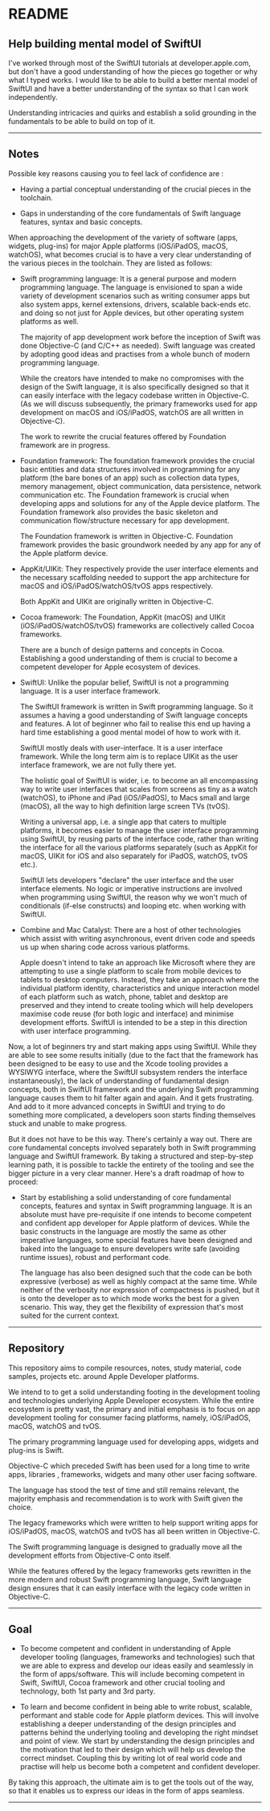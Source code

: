 # README

## Help building mental model of SwiftUI

I've worked through most of the SwiftUI tutorials at developer.apple.com, but don't have a good understanding of how the pieces go together or why what I typed works. I would like to be able to build a better mental model of SwiftUI and have a better understanding of the syntax so that I can work independently.

Understanding intricacies and quirks and establish a solid grounding in the fundamentals to be able to build on top of it.

---

## Notes

Possible key reasons causing you to feel lack of confidence are :

-   Having a partial conceptual understanding of the crucial pieces in the toolchain.

-   Gaps in understanding of the core fundamentals of Swift language features, syntax and basic concepts.

When approaching the development of the variety of software (apps, widgets, plug-ins) for major Apple platforms (iOS/iPadOS, macOS, watchOS), what becomes crucial is to have a very clear understanding of the various pieces in the toolchain. They are listed as follows:

-   Swift programming language: It is a general purpose and modern programming language. The language is envisioned to span a wide variety of development scenarios such as writing consumer apps but also system apps, kernel extensions, drivers, scalable back-ends etc. and doing so not just for Apple devices, but other operating system platforms as well.

    The majority of app development work before the inception of Swift was done Objective-C (and C/C++ as needed). Swift language was created by adopting good ideas and practises from a whole bunch of modern programming language.

    While the creators have intended to make no compromises with the design of the Swift language, it is also specifically designed so that it can easily interface with the legacy codebase written in Objective-C. (As we will discuss subsequently, the primary frameworks used for app development on macOS and iOS/iPadOS, watchOS are all written in Objective-C).

    The work to rewrite the crucial features offered by Foundation framework are in progress.

-   Foundation framework: The foundation framework provides the crucial basic entities and data structures involved in programming for any platform (the bare bones of an app) such as collection data types, memory management, object communication, data persistence, network communication etc. The Foundation framework is crucial when developing apps and solutions for any of the Apple device platform. The Foundation framework also provides the basic skeleton and communication flow/structure necessary for app development.

    The Foundation framework is written in Objective-C. Foundation framework provides the basic groundwork needed by any app for any of the Apple platform device.

-   AppKit/UIKit: They respectively provide the user interface elements and the necessary scaffolding needed to support the app architecture for macOS and iOS/iPadOS/watchOS/tvOS apps respectively.

    Both AppKit and UIKit are originally written in Objective-C.

-   Cocoa framework: The Foundation, AppKit (macOS) and UIKit (iOS/iPadOS/watchOS/tvOS) frameworks are collectively called Cocoa frameworks.

    There are a bunch of design patterns and concepts in Cocoa. Establishing a good understanding of them is crucial to become a competent developer for Apple ecosystem of devices.

-   SwiftUI: Unlike the popular belief, SwiftUI is not a programming language. It is a user interface framework.

    The SwiftUI framework is written in Swift programming language. So it assumes a having a good understanding of Swift language concepts and features. A lot of beginner who fail to realise this end up having a hard time establishing a good mental model of how to work with it.

    SwiftUI mostly deals with user-interface. It is a user interface framework. While the long term aim is to replace UIKit as the user interface framework, we are not fully there yet.

    The holistic goal of SwiftUI is wider, i.e. to become an all encompassing way to write user interfaces that scales from screens as tiny as a watch (watchOS), to iPhone and iPad (iOS/iPadOS), to Macs small and large (macOS), all the way to high definition large screen TVs (tvOS).

    Writing a universal app, i.e. a single app that caters to multiple platforms, it becomes easier to manage the user interface programming using SwiftUI, by reusing parts of the interface code, rather than writing the interface for all the various platforms separately (such as AppKit for macOS, UIKit for iOS and also separately for iPadOS, watchOS, tvOS etc.).

    SwiftUI lets developers "declare" the user interface and the user interface elements. No logic or imperative instructions are involved when programming using SwiftUI, the reason why we won't much of conditionals (if-else constructs) and looping etc. when working with SwiftUI.

-   Combine and Mac Catalyst: There are a host of other technologies which assist with writing asynchronous, event driven code and speeds us up when sharing code across various platforms.

    Apple doesn't intend to take an approach like Microsoft where they are attempting to use a single platform to scale from mobile devices to tablets to desktop computers. Instead, they take an approach where the individual platform identity, characteristics and unique interaction model of each platform such as watch, phone, tablet and desktop are preserved and they intend to create tooling which will help developers maximise code reuse (for both logic and interface) and minimise development efforts. SwiftUI is intended to be a step in this direction with user interface programming.

Now, a lot of beginners try and start making apps using SwiftUI. While they are able to see some results initially (due to the fact that the framework has been designed to be easy to use and the Xcode tooling provides a WYSIWYG interface, where the SwiftUI subsystem renders the interface instantaneously), the lack of understanding of fundamental design concepts, both in SwiftUI framework and the underlying Swift programming language causes them to hit falter again and again. And it gets frustrating. And add to it more advanced concepts in SwiftUI and trying to do something more complicated, a developers soon starts finding themselves stuck and unable to make progress.

But it does not have to be this way. There's certainly a way out. There are core fundamental concepts involved separately both in Swift programming language and SwiftUI framework. By taking a structured and step-by-step learning path, it is possible to tackle the entirety of the tooling and see the bigger picture in a very clear manner. Here's a draft roadmap of how to proceed:

-   Start by establishing a solid understanding of core fundamental concepts, features and syntax in Swift programming language. It is an absolute must have pre-requisite if one intends to become competent and confident app developer for Apple platform of devices. While the basic constructs in the language are mostly the same as other imperative languages, some special features have been designed and baked into the language to ensure developers write safe (avoiding runtime issues), robust and performant code.

    The language has also been designed such that the code can be both expressive (verbose) as well as highly compact at the same time. While neither of the verbosity nor expression of compactness is pushed, but it is onto the developer as to which mode works the best for a given scenario. This way, they get the flexibility of expression that's most suited for the current context.

---

## Repository

This repository aims to compile resources, notes, study material, code samples, projects etc. around Apple Developer platforms.

We intend to to get a solid understanding footing in the development tooling and technologies underlying Apple Developer ecosystem. While the entire ecosystem is pretty vast, the primary and initial emphasis is to focus on app development tooling for consumer facing platforms, namely, iOS/iPadOS, macOS, watchOS and tvOS.

The primary programming language used for developing apps, widgets and plug-ins is Swift.

Objective-C which preceded Swift has been used for a long time to write apps, libraries , frameworks, widgets and many other user facing software.

The language has stood the test of time and still remains relevant, the majority emphasis and recommendation is to work with Swift given the choice.

The legacy frameworks which were written to help support writing apps for iOS/iPadOS, macOS, watchOS and tvOS has all been written in Objective-C.

The Swift programming language is designed to gradually move all the development efforts from Objective-C onto itself.

While the features offered by the legacy frameworks gets rewritten in the more modern and robust Swift programming language, Swift language design ensures that it can easily interface with the legacy code written in Objective-C.

---

## Goal

-   To become competent and confident in understanding of Apple developer tooling (languages, frameworks and technologies) such that we are able to express and develop our ideas easily and seamlessly in the form of apps/software. This will include becoming competent in Swift, SwiftUI, Cocoa framework and other crucial tooling and technology, both 1st party and 3rd party.

-   To learn and become confident in being able to write robust, scalable, performant and stable code for Apple platform devices. This will involve establishing a deeper understanding of the design principles and patterns behind the underlying tooling and developing the right mindset and point of view. We start by understanding the design principles and the motivation that led to their design which will help us develop the correct mindset. Coupling this by writing lot of real world code and practise will help us become both a competent and confident developer.

By taking this approach, the ultimate aim is to get the tools out of the way, so that it enables us to express our ideas in the form of apps seamless.

---
